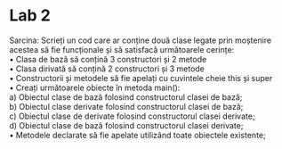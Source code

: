 # Lab 2
Sarcina:
Scrieți un cod care ar conține două clase legate prin moștenire acestea să fie funcționale și să satisfacă următoarele cerințe:<br>
  •	Clasa de bază să conțină 3 constructori și 2 metode<br>
  •	Clasa dirivată să conțină 2 constructori și 3 metode<br>
  •	Constructorii și metodele să fie apelați cu cuvintele cheie this și super<br>
  •	Creați următoarele obiecte în metoda main():<br>
      a) Obiectul clase de bază folosind constructorul clasei de bază;<br>
      b) Obiectul clase derivate folosind constructorul clasei de bază;<br>
      c) Obiectul clase de derivate folosind constructorul clasei derivate;<br>
      d) Obiectul clase de bază folosind constructorul clasei derivate;<br>
  •	Metodele declarate să fie apelate utilizând toate obiectele existente;<br>


